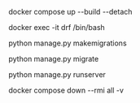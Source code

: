 docker compose up --build --detach

docker exec -it drf /bin/bash

python manage.py makemigrations

python manage.py migrate

python manage.py runserver

docker compose down --rmi all -v